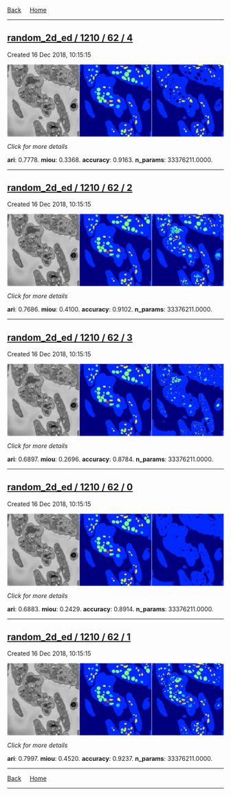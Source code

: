
[Back](..)&nbsp;&nbsp;&nbsp;&nbsp;&nbsp;[Home](https://leapmanlab.github.io/snapshots)

---

<div class="summary"><a href="4"><h2>random_2d_ed / 1210 / 62 / 4</h2></a><p>Created 16 Dec 2018, 10:15:15
</p><a href="4"><img src="4/media/summary.png" align="center"></a><p>
<i>Click for more details</i>
</p></div>

**ari**: 0.7778. **miou**: 0.3368. **accuracy**: 0.9163. **n_params**: 33376211.0000. 

---

<div class="summary"><a href="2"><h2>random_2d_ed / 1210 / 62 / 2</h2></a><p>Created 16 Dec 2018, 10:15:15
</p><a href="2"><img src="2/media/summary.png" align="center"></a><p>
<i>Click for more details</i>
</p></div>

**ari**: 0.7686. **miou**: 0.4100. **accuracy**: 0.9102. **n_params**: 33376211.0000. 

---

<div class="summary"><a href="3"><h2>random_2d_ed / 1210 / 62 / 3</h2></a><p>Created 16 Dec 2018, 10:15:15
</p><a href="3"><img src="3/media/summary.png" align="center"></a><p>
<i>Click for more details</i>
</p></div>

**ari**: 0.6897. **miou**: 0.2696. **accuracy**: 0.8784. **n_params**: 33376211.0000. 

---

<div class="summary"><a href="0"><h2>random_2d_ed / 1210 / 62 / 0</h2></a><p>Created 16 Dec 2018, 10:15:15
</p><a href="0"><img src="0/media/summary.png" align="center"></a><p>
<i>Click for more details</i>
</p></div>

**ari**: 0.6883. **miou**: 0.2429. **accuracy**: 0.8914. **n_params**: 33376211.0000. 

---

<div class="summary"><a href="1"><h2>random_2d_ed / 1210 / 62 / 1</h2></a><p>Created 16 Dec 2018, 10:15:15
</p><a href="1"><img src="1/media/summary.png" align="center"></a><p>
<i>Click for more details</i>
</p></div>

**ari**: 0.7997. **miou**: 0.4520. **accuracy**: 0.9237. **n_params**: 33376211.0000. 

---

[Back](..)&nbsp;&nbsp;&nbsp;&nbsp;&nbsp;[Home](https://leapmanlab.github.io/snapshots)

---